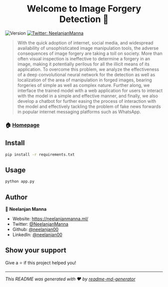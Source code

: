 <h1 align="center">Welcome to Image Forgery Detection 👋</h1>
<p>
  <img alt="Version" src="https://img.shields.io/badge/version-1.0-blue.svg?cacheSeconds=2592000" />
  <a href="https://twitter.com/NeelanjanManna" target="_blank">
    <img alt="Twitter: NeelanjanManna" src="https://img.shields.io/twitter/follow/NeelanjanManna.svg?style=social" />
  </a>
</p>

> With the quick adoption of internet, social media, and widespread availability of unsophisticated image manipulation tools, the adverse consequences of image forgery are taking a toll on society. More than often visual inspection is ineffective to determine a forgery in an image, making it potentially perilous for all the illicit means of its application. To overcome this problem, we analyze the effectiveness of a deep convolutional neural network for the detection as well as localization of the area of manipulation in forged images, bearing forgeries of simple as well as complex nature. Further along, we interface the trained model with a web application for users to interact with the model in a simple and effective manner, and finally, we also develop a chatbot for further easing the process of interaction with the model and effectively tackling the problem of fake news forwards in popular internet messaging platforms such as WhatsApp.

### 🏠 [Homepage](https://github.com/neelanjan00/Image-Forgery-Detection)

## Install

```sh
pip install -r requirements.txt
```

## Usage

```sh
python app.py
```

## Author

👤 **Neelanjan Manna**

* Website: https://neelanjanmanna.ml/
* Twitter: [@NeelanjanManna](https://twitter.com/NeelanjanManna)
* Github: [@neelanjan00](https://github.com/neelanjan00)
* LinkedIn: [@neelanjan00](https://linkedin.com/in/neelanjan00)

## Show your support

Give a ⭐️ if this project helped you!

***
_This README was generated with ❤️ by [readme-md-generator](https://github.com/kefranabg/readme-md-generator)_